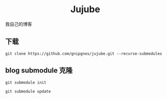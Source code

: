 <h1 align="center">Jujube</h1>

我自己的博客

## 下载

```shell
git clone https://github.com/gnipgnos/jujube.git --recurse-submodules
```

## blog submodule 克隆

```shell
git submodule init
```

```shell
git submodule update
```
